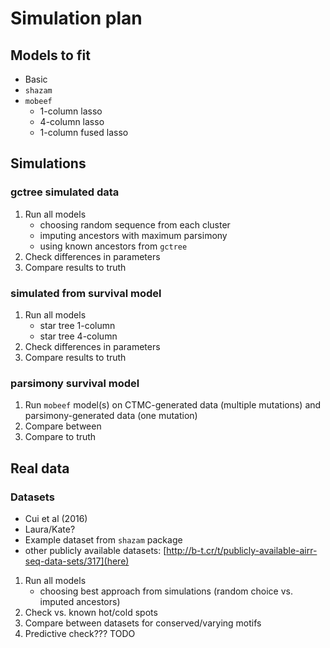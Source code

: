 # Simulation plan

## Models to fit

- Basic
- `shazam`
- `mobeef`
    - 1-column lasso
    - 4-column lasso
    - 1-column fused lasso

## Simulations

### gctree simulated data

1. Run all models
    - choosing random sequence from each cluster
    - imputing ancestors with maximum parsimony
    - using known ancestors from `gctree`
2. Check differences in parameters
3. Compare results to truth

### simulated from survival model

1. Run all models
    - star tree 1-column
    - star tree 4-column
2. Check differences in parameters
3. Compare results to truth

### parsimony survival model

1. Run `mobeef` model(s) on CTMC-generated data (multiple mutations) and parsimony-generated data (one mutation)
2. Compare between
3. Compare to truth

## Real data

### Datasets

- Cui et al (2016)
- Laura/Kate?
- Example dataset from `shazam` package
- other publicly available datasets: [http://b-t.cr/t/publicly-available-airr-seq-data-sets/317](here)

1. Run all models
    - choosing best approach from simulations (random choice vs. imputed ancestors)
2. Check vs. known hot/cold spots
3. Compare between datasets for conserved/varying motifs
4. Predictive check??? TODO


